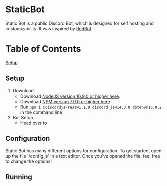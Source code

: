 # StaticBot

Static Bot is a public Discord Bot, which is designed for self hosting and customizability. It was inspired by [RedBot](https://github.com/Cog-Creators/Red-DiscordBot).

# Table of Contents

[Setup](#setup)

## Setup

1. Download
   - Download [NodeJS version 16.9.0 or higher here](https://nodejs.org/en/download/current/).
   - Download [NPM version 7.9.0 or higher here]()
   - Run `npm i @discordjs/rest@1.1.0 discord.js@14.3.0 dotenv@16.0.2` in the command line
2. Bot Setup
	- Head over to 
## Configuration

Static Bot has many different options for configuration. To get started, open up the file '/config.js' in a text editor. Once you've opened the file, feel free to change the options!



## Running